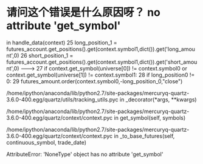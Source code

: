 # 请问这个错误是什么原因呀？ no attribute 'get_symbol' 

<mercury-input-3-4A0C42AFE31C497280BF277064B4EC3C> in handle_data(context)
     25     long_position_1 = futures_account.get_positions().get(context.symbol1,dict()).get('long_amount',0)
     26     short_position_1 = futures_account.get_positions().get(context.symbol1,dict()).get('short_amount',0)
---> 27     if context.get_symbol(universe[0]) != context.symbol0 or context.get_symbol(universe[1]) != context.symbol1:
     28         if long_position0 != 0:
     29             futures_amount.order(context.symbol0,-long_position_0,"close")

/home/ipython/anaconda/lib/python2.7/site-packages/mercuryq-quartz-3.6.0-400.egg/quartz/utils/tracking_utils.pyc in _decorator(*args, **kwargs)

/home/ipython/anaconda/lib/python2.7/site-packages/mercuryq-quartz-3.6.0-400.egg/quartz/context/context.pyc in get_symbol(self, symbols)

/home/ipython/anaconda/lib/python2.7/site-packages/mercuryq-quartz-3.6.0-400.egg/quartz/context/context.pyc in _to_base_futures(self, continuous_symbol, trade_date)

AttributeError: 'NoneType' object has no attribute 'get_symbol'